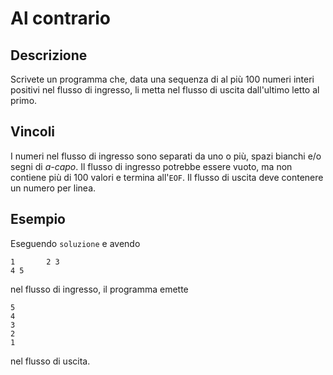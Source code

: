 Al contrario
============

Descrizione
-----------

Scrivete un programma che, data una sequenza di al più 100 numeri interi
positivi nel flusso di ingresso, li metta nel flusso di uscita dall'ultimo letto
al primo.

Vincoli
-------

I numeri nel flusso di ingresso sono separati da uno o più, spazi bianchi e/o
segni di *a-capo*. Il flusso di ingresso potrebbe essere vuoto, ma non contiene
più di 100 valori e termina all'`EOF`. Il flusso di uscita deve contenere un
numero per linea.

Esempio
-------

Eseguendo `soluzione` e avendo

    1       2 3
    4 5

nel flusso di ingresso, il programma emette

    5
    4
    3
    2
    1

nel flusso di uscita.
